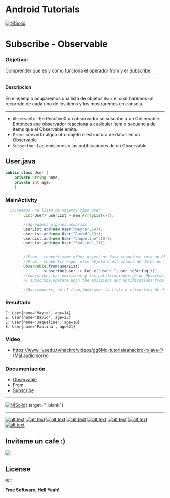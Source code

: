 # Android Tutorials
[![N|Solid](http://i.imgur.com/zMu06FV.png)](https://github.com/David-Hackro)

# Subscribe - Observable

### Objetivo:
Comprender que es y como funciona el operador from  y el Subscribe

----

#### Descripcion
En el ejemplo ocuparemos una lista de objetos `User` el cual haremos un recorrido de cada
uno de los items y los mostraremos en consola.

----
- `Observable`     :  En ReactiveX un observador se suscribe a un Observable. Entonces ese observador reacciona a cualquier ítem o secuencia de ítems que el Observable emita.
- `From`  :   convertir algún otro objeto o estructura de datos en un Observable
- `Subscribe`      :      Las emisiones y las notificaciones de un Observable


## User.java

``` java
public class User {
    private String name;
    private int age;
    }
```

### MainActivity
``` java
  //Creamos una lista de objetos tipo User
        List<User> userList = new ArrayList<>();

        //Agregamos algunos usuarios
        userList.add(new User("Mayra",14));
        userList.add(new User("David",23));
        userList.add(new User("Jaqueline",10));
        userList.add(new User("Paulina",21));


        //From — convert some other object or data structure into an Observable
        //From - convertir algún otro objeto o estructura de datos en un Observable
        Observable.from(userList)
                .subscribe(user -> Log.e("User: ",user.toString()));
        //subscribe: Las emisiones y las notificaciones de un Observable
        // subscribe:operate upon the emissions and notifications from an Observable

        //Basicamente, en el from,indicamos la lista o estructura de datos,la cual sera

```

### Resultado
```
E: User{name='Mayra', age=14}
E: User{name='David', age=23}
E: User{name='Jaqueline', age=10}
E: User{name='Paulina', age=21}
```
### Video
- https://www.liveedu.tv/hackro/videos/gg6Mq-tutorialeshackro-rxjava-1/ (Mal audio sorry)

### Documentación

 - [Observable](http://reactivex.io/documentation/observable.html)
 - [From](http://reactivex.io/documentation/operators/from.html)
 - [Subscribe](http://reactivex.io/documentation/operators/subscribe.html)

---



[![N|Solid](http://i.imgur.com/ojgul72.png)](https://twitter.com/intent/tweet?text=Subscribe%20Observable%20en%20RXJava&url=https://goo.gl/ct4s1U&hashtags=AndroidTutorials&via=DavidHackro){:target="_blank"}







----

[![alt text][1.1]][1]
[![alt text][2.1]][2]
[![alt text][3.1]][3]
[![alt text][4.1]][4]
[![alt text][6.1]][6]
[![alt text][7.1]][7]
[![alt text][8.1]][8]
[![alt text][9.1]][9]



[1.1]: http://i.imgur.com/WSJnJGh.png (@DavidHackro)
[2.1]: http://i.imgur.com/LTj71u4.png (Tutoriales Hackro)
[3.1]: http://i.imgur.com/AkKkG9J.png (Tutoriales Hackro)
[4.1]: http://i.imgur.com/62TiA7Z.png (Tutoriales Hackro)

[6.1]: http://i.imgur.com/8bC1N1O.png (Tutoriales Hackro)
[7.1]: http://i.imgur.com/bkADK8K.png (Tutoriales Hackro)
[8.1]: http://i.imgur.com/c4q4tlZ.png (Tutoriales Hackro)
[9.1]: http://i.imgur.com/R6x7ACz.png (Hackro)

[1]: https://twitter.com/DavidHackro
[2]: https://www.facebook.com/TutorialesHackro/
[3]: https://www.youtube.com/channel/UClxVhu_GAuKJO7RSM-JAdtw
[4]: https://www.linkedin.com/in/davidhackro/

[6]: https://www.paypal.com/cgi-bin/webscr?cmd=_s-xclick&hosted_button_id=8Z684VNGVFSJA
[7]: http://stackoverflow.com/users/3741698/david-hackro
[8]: https://www.liveedu.tv/hackro/
[9]: https://www.hackerrank.com/hackro91




## Invitame un cafe :)
[![](https://www.paypalobjects.com/en_US/i/btn/btn_donateCC_LG.gif)](https://www.paypal.com/cgi-bin/webscr?cmd=_s-xclick&hosted_button_id=8Z684VNGVFSJA)


License
----
    MIT

**Free Software, Hell Yeah!**
